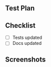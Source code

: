 <!-- Summary: Put your summary here -->

## Test Plan

<!-- What steps need to be taken to verify this works as expected? -->

## Checklist

-   [ ] Tests updated
-   [ ] Docs updated

## Screenshots

<!-- If what you're changing is within the app, please show before/after.
You can provide a video as well if that makes more sense -->
